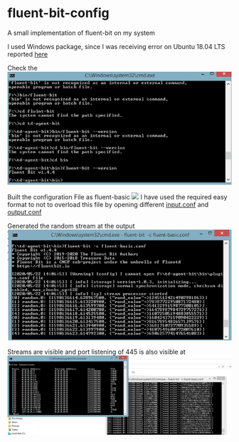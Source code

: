 # fluent-bit-config
A small implementation of fluent-bit on my system

I used Windows package, since I was receiving error on Ubuntu 18.04 LTS reported [here](https://github.com/fluent/fluent-bit/issues/2194)

Check the <img src="./images/version.png">

Built the configuration File as fluent-basic <img src="/fluent-basic.conf">
I have used the required easy format to not to overload this file by opening different [input.conf](/input.conf) and 
[output.conf](/output.conf)


Generated the random stream at the output <img src="./images/config.png">


Streams are visible and port listening of 445 is also visible at <img src="./images/port_listening.png">
